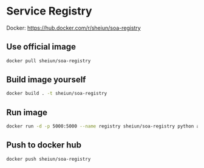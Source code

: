 # Service Registry

Docker: <https://hub.docker.com/r/sheiun/soa-registry>

## Use official image

```bash
docker pull sheiun/soa-registry
```

## Build image yourself

```bash
docker build . -t sheiun/soa-registry
```

## Run image

```bash
docker run -d -p 5000:5000 --name registry sheiun/soa-registry python app.py
```

## Push to docker hub

```bash
docker push sheiun/soa-registry
```
